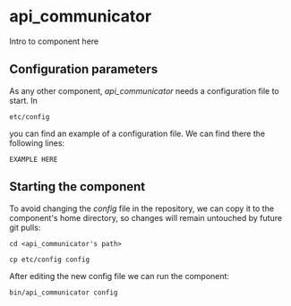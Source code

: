 # api_communicator
Intro to component here


## Configuration parameters
As any other component, *api_communicator* needs a configuration file to start. In
```
etc/config
```
you can find an example of a configuration file. We can find there the following lines:
```
EXAMPLE HERE
```

## Starting the component
To avoid changing the *config* file in the repository, we can copy it to the component's home directory, so changes will remain untouched by future git pulls:

```
cd <api_communicator's path> 
```
```
cp etc/config config
```

After editing the new config file we can run the component:

```
bin/api_communicator config
```
